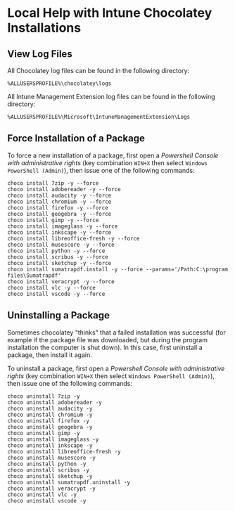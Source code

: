 # Local Help with Intune Chocolatey Installations

## View Log Files

All Chocolatey log files can be found in the following directory:

    %ALLUSERSPROFILE%\chocolatey\logs

All Intune Management Extension log files can be found in the following directory:

    %ALLUSERSPROFILE%\Microsoft\IntuneManagementExtension\Logs


## Force Installation of a Package

To force a new installation of a package, first open a _Powershell Console with administrative rights_ (key combination `WIN+X` then select `Windows PowerShell (Admin)`), then issue one of the following commands:

    choco install 7zip -y --force
    choco install adobereader -y --force
    choco install audacity -y --force
    choco install chromium -y --force
    choco install firefox -y --force
    choco install geogebra -y --force
    choco install gimp -y --force
    choco install imageglass -y --force
    choco install inkscape -y --force
    choco install libreoffice-fresh -y --force
    choco install musescore -y --force
    choco install python -y --force
    choco install scribus -y --force
    choco install sketchup -y --force
    choco install sumatrapdf.install -y --force --params='/Path:C:\program files\Sumatrapdf'
    choco install veracrypt -y --force
    choco install vlc -y --force
    choco install vscode -y --force

## Uninstalling a Package

Sometimes chocolatey "thinks" that a failed installation was successful (for example if the package file was downloaded, but during the program installation the computer is shut down). In this case, first uninstall a package, then install it again.

To uninstall a package, first open a _Powershell Console with administrative rights_ (key combination `WIN+X` then select `Windows PowerShell (Admin)`), then issue one of the following commands:

    choco uninstall 7zip -y
    choco uninstall adobereader -y
    choco uninstall audacity -y
    choco uninstall chromium -y
    choco uninstall firefox -y
    choco uninstall geogebra -y
    choco uninstall gimp -y
    choco uninstall imageglass -y
    choco uninstall inkscape -y
    choco uninstall libreoffice-fresh -y
    choco uninstall musescore -y
    choco uninstall python -y
    choco uninstall scribus -y
    choco uninstall sketchup -y
    choco uninstall sumatrapdf.uninstall -y
    choco uninstall veracrypt -y
    choco uninstall vlc -y
    choco uninstall vscode -y

